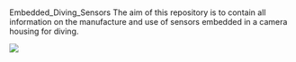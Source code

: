 #
Embedded_Diving_Sensors
The aim of this repository is to contain all information on the manufacture and use of sensors embedded in a camera housing for diving.

<img src="https://github.com/CletBoudehenn/Embedded_Diving_Sensors/blob/main/Fritzing/Component_Design.png"/>

